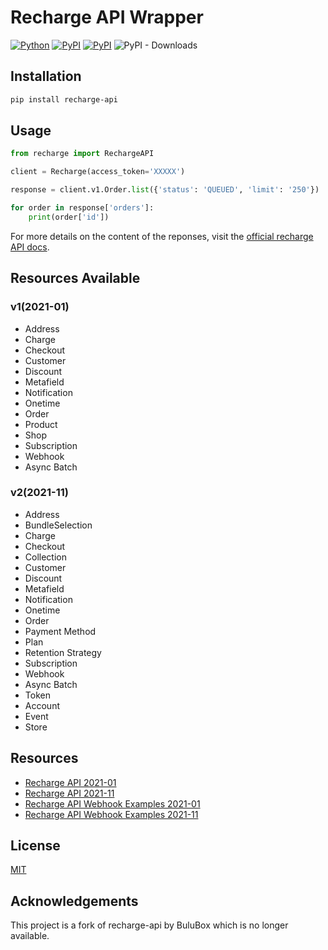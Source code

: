 # Recharge API Wrapper

[![Python](https://img.shields.io/pypi/pyversions/recharge-api.svg)](https://badge.fury.io/py/recharge-api)
[![PyPI](https://badge.fury.io/py/recharge-api.svg)](https://badge.fury.io/py/recharge-api)
[![PyPI](https://github.com/ChemicalLuck/recharge-api/actions/workflows/python-publish.yml/badge.svg)](https://github.com/ChemicalLuck/recharge-api/actions/workflows/python-publish.yml)
![PyPI - Downloads](https://img.shields.io/pypi/dm/recharge-api)

## Installation

```bash
pip install recharge-api
```

## Usage

```python
from recharge import RechargeAPI

client = Recharge(access_token='XXXXX')

response = client.v1.Order.list({'status': 'QUEUED', 'limit': '250'})

for order in response['orders']:
    print(order['id'])
```

For more details on the content of the reponses, visit the [official recharge API docs](https://developer.rechargepayments.com).

## Resources Available
### v1(2021-01)
- Address
- Charge
- Checkout
- Customer
- Discount
- Metafield
- Notification
- Onetime
- Order
- Product
- Shop
- Subscription
- Webhook
- Async Batch
### v2(2021-11)
- Address
- BundleSelection
- Charge
- Checkout
- Collection
- Customer
- Discount
- Metafield
- Notification
- Onetime
- Order
- Payment Method
- Plan
- Retention Strategy
- Subscription
- Webhook
- Async Batch
- Token
- Account
- Event
- Store

## Resources

- [Recharge API 2021-01](https://developer.rechargepayments.com/2021-01/)
- [Recharge API 2021-11](https://developer.rechargepayments.com/2021-11/)
- [Recharge API Webhook Examples 2021-01](https://docs.getrecharge.com/docs/webhook-payload-examples)
- [Recharge API Webhook Examples 2021-11](https://docs.getrecharge.com/docs/webhooks-examples-2021-11)

## License

[MIT](LICENSE)

## Acknowledgements

This project is a fork of recharge-api by BuluBox which is no longer available.
